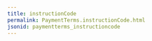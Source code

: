 ```yaml
---
title: instructionCode
permalink: PaymentTerms.instructionCode.html
jsonid: paymentterms_instructioncode
---
```

